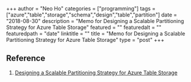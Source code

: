 +++
author = "Neo Ho"
categories = ["programming"]
tags = ["azure","table","storage","schema","design","table","partition"]
date = "2018-08-30"
description = "Memo for Designing a Scalable Partitioning Strategy for Azure Table Storage"
featured = ""
featuredalt = ""
featuredpath = "date"
linktitle = ""
title = "Memo for Designing a Scalable Partitioning Strategy for Azure Table Storage"
type = "post"
+++

## Reference
1. [Designing a Scalable Partitioning Strategy for Azure Table Storage](https://docs.microsoft.com/en-us/rest/api/storageservices/designing-a-scalable-partitioning-strategy-for-azure-table-storage)
